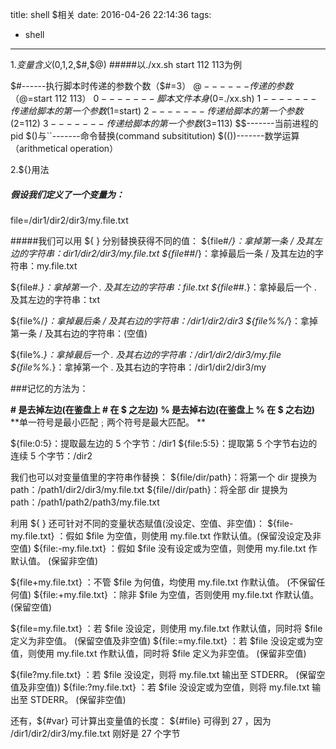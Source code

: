 title: shell  $相关
date: 2016-04-26 22:14:36
tags:
- shell
---
1.$变量含义($0,$1,$2,$#,$@)
#####以./xx.sh start 112 113为例

$#------执行脚本时传递的参数个数（$#=3）
$@------传递的参数（$@=start 112 113）
$0-------脚本文件本身($0=./xx.sh)
$1-------传递给脚本的第一个参数($1=start)
$2-------传递给脚本的第一个参数($2=112)
$3-------传递给脚本的第一个参数($3=113)
$$-------当前进程的pid
$()与``-------命令替换(command subsititution)
$(())-------数学运算（arithmetical operation）

2.${}用法
##### 假设我们定义了一个变量为： 
file=/dir1/dir2/dir3/my.file.txt 

#####我们可以用 ${ } 分别替换获得不同的值： 
${file#*/}：拿掉第一条 / 及其左边的字符串：dir1/dir2/dir3/my.file.txt 
${file##*/}：拿掉最后一条 / 及其左边的字符串：my.file.txt 

${file#*.}：拿掉第一个 . 及其左边的字符串：file.txt 
${file##*.}：拿掉最后一个 . 及其左边的字符串：txt 

${file%/*}：拿掉最后条 / 及其右边的字符串：/dir1/dir2/dir3 
${file%%/*}：拿掉第一条 / 及其右边的字符串：(空值) 

${file%.*}：拿掉最后一个 . 及其右边的字符串：/dir1/dir2/dir3/my.file 
${file%%.*}：拿掉第一个 . 及其右边的字符串：/dir1/dir2/dir3/my 

###记忆的方法为：

**\# 是去掉左边(在鉴盘上 # 在 $ 之左边)**
**% 是去掉右边(在鉴盘上 % 在 $ 之右边)**
**单一符号是最小匹配﹔两个符号是最大匹配。 **


${file:0:5}：提取最左边的 5 个字节：/dir1 
${file:5:5}：提取第 5 个字节右边的连续 5 个字节：/dir2 

我们也可以对变量值里的字符串作替换： 
${file/dir/path}：将第一个 dir 提换为 path：/path1/dir2/dir3/my.file.txt 
${file//dir/path}：将全部 dir 提换为 path：/path1/path2/path3/my.file.txt 

利用 ${ } 还可针对不同的变量状态赋值(没设定、空值、非空值)：
${file-my.file.txt} ：假如 $file 为空值，则使用 my.file.txt 作默认值。(保留没设定及非空值) 
${file:-my.file.txt} ：假如 $file 没有设定或为空值，则使用 my.file.txt 作默认值。 (保留非空值) 

${file+my.file.txt} ：不管 $file 为何值，均使用 my.file.txt 作默认值。 (不保留任何值) 
${file:+my.file.txt} ：除非 $file 为空值，否则使用 my.file.txt 作默认值。 (保留空值) 

${file=my.file.txt} ：若 $file 没设定，则使用 my.file.txt 作默认值，同时将 $file 定义为非空值。 (保留空值及非空值) 
${file:=my.file.txt} ：若 $file 没设定或为空值，则使用 my.file.txt 作默认值，同时将 $file 定义为非空值。 (保留非空值) 

${file?my.file.txt} ：若 $file 没设定，则将 my.file.txt 输出至 STDERR。 (保留空值及非空值)) 
${file:?my.file.txt} ：若 $file 没设定或为空值，则将 my.file.txt 输出至 STDERR。 (保留非空值) 

还有，${#var} 可计算出变量值的长度： 
${#file} 可得到 27 ，因为 /dir1/dir2/dir3/my.file.txt 刚好是 27 个字节
